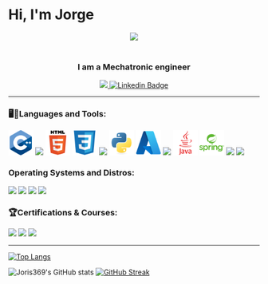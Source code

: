 # Hi, I'm Jorge
<div id="my-header" align="center">
 <img src="https://media.giphy.com/media/MT5UUV1d4CXE2A37Dg/giphy.gif" width="200px"><br><br>
  <h3>I am a Mechatronic engineer </h3>
  
  <a href="https://twitter.com/Joris369">
    <img src="https://img.shields.io/twitter/follow/Joris369?logo=twitter&style=for-the-badge">
  </a>
 <a href="https://www.linkedin.com/in/jorgeluishdzg36/">
  <img src="https://img.shields.io/twitter/url?color=blue&label=My%20Linkedin&logo=linkedin&logoColor=blue&style=for-the-badge&url=https%3A%2F%2Fwww.linkedin.com%2Fin%2Fjorgeluishdzg36%2F" alt="Linkedin Badge">
</a>
</div>

---

<div>
<h3> 🖥️🔧Languages and Tools: </h3>
  <div align="left">
    <img src="https://github.com/devicons/devicon/blob/master/icons/cplusplus/cplusplus-original.svg" width="50px">
    <img src="https://cdn.jsdelivr.net/gh/devicons/devicon@latest/icons/bash/bash-original.svg" width="50px"/>
    <img src="https://github.com/devicons/devicon/blob/master/icons/html5/html5-original-wordmark.svg" width="50px">
    <img src="https://github.com/devicons/devicon/blob/master/icons/css3/css3-original.svg" width="50px">
    <img src="https://cdn.jsdelivr.net/gh/devicons/devicon@latest/icons/arduino/arduino-original.svg" width="50px"/>
    <img src="https://github.com/devicons/devicon/blob/master/icons/python/python-original.svg" width="50px">
    <img src="https://github.com/devicons/devicon/blob/master/icons/azure/azure-original.svg" width="50px">
    <img src="https://cdn.jsdelivr.net/gh/devicons/devicon@latest/icons/azuresqldatabase/azuresqldatabase-original.svg" width="50px" />
    <img src="https://github.com/devicons/devicon/blob/master/icons/java/java-plain-wordmark.svg" width="50px">
    <img src="https://github.com/devicons/devicon/blob/master/icons/spring/spring-original-wordmark.svg" width="50px">
    <img src="https://cdn.jsdelivr.net/gh/devicons/devicon@latest/icons/neovim/neovim-original.svg" width="50px"/>
    <img src="https://cdn.jsdelivr.net/gh/devicons/devicon@latest/icons/vscode/vscode-original.svg" width="50px"/>


  </div>
<h3>Operating Systems and Distros:</h3>
  <img src="https://cdn.jsdelivr.net/gh/devicons/devicon@latest/icons/linux/linux-original.svg" width="50px"/>
  <img src="https://cdn.jsdelivr.net/gh/devicons/devicon@latest/icons/archlinux/archlinux-original.svg" width="50px"/>
  <img src="https://cdn.jsdelivr.net/gh/devicons/devicon@latest/icons/ubuntu/ubuntu-original.svg" width="50px"/>
  <img src="https://cdn.jsdelivr.net/gh/devicons/devicon@latest/icons/windows11/windows11-original.svg" width="50px"/>


    
  <div align="left">
    <h3> 🏆Certifications & Courses: </h3>
    <a href="https://www.credly.com/badges/c00a3ecd-8ff7-456c-b802-4f2789a26c6a"><img src="https://learn.microsoft.com/es-es/media/learn/certification/badges/microsoft-certified-fundamentals-badge.svg" width="100px"></a>
    <a href="https://app.aluracursos.com/user/Jorls99/program/certificate"><img src="https://www.aluracursos.com/assets/api/programas/oracle-one.svg" width="100px"></a>
    <a href="https://www.credly.com/badges/3aba0026-5383-4ff0-bd06-f3e007e19c5f"><img src="https://images.credly.com/size/340x340/images/d62dcf8f-1ad4-42d4-9a07-1c59e2d5d9e9/image.png" width="100px"></a>
  </div>
</div>

---
[![Top Langs](https://github-readme-stats.vercel.app/api/top-langs/?username=Joris369&layout=donut)](https://github.com/anuraghazra/github-readme-stats)

![Joris369's GitHub stats](https://github-readme-stats.vercel.app/api?username=Joris369&show_icons=true&theme=transparent)
[![GitHub Streak](http://github-readme-streak-stats.herokuapp.com?user=Joris369&theme=transparent&hide_border=true&date_format=j%2Fn%5B%2FY%5D)](https://git.io/streak-stats)
